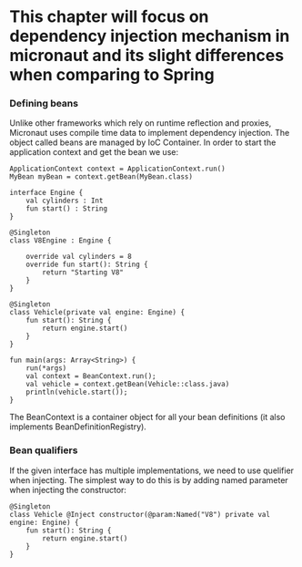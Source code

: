 # This chapter will focus on dependency injection mechanism in micronaut and its slight differences when comparing to Spring
### Defining beans

Unlike other frameworks which rely on runtime reflection and proxies, Micronaut uses compile time data to implement dependency injection.
The object called beans are managed by IoC Container. In order to start the application context and get the bean we use:
```
ApplicationContext context = ApplicationContext.run()
MyBean myBean = context.getBean(MyBean.class)
```

```
interface Engine {
    val cylinders : Int
    fun start() : String
}

@Singleton
class V8Engine : Engine {

    override val cylinders = 8
    override fun start(): String {
        return "Starting V8"
    }
}

@Singleton
class Vehicle(private val engine: Engine) {
    fun start(): String {
        return engine.start()
    }
}
```
```
fun main(args: Array<String>) {
	run(*args)
	val context = BeanContext.run();
	val vehicle = context.getBean(Vehicle::class.java)
	println(vehicle.start());
}

```
The BeanContext is a container object for all your bean definitions (it also implements BeanDefinitionRegistry).
### Bean qualifiers
If the given interface has multiple implementations, we need to use quelifier when injecting.
The simplest way to do this is by adding named parameter when injecting the constructor:
```
@Singleton
class Vehicle @Inject constructor(@param:Named("V8") private val engine: Engine) {
    fun start(): String {
        return engine.start()
    }
}

```
